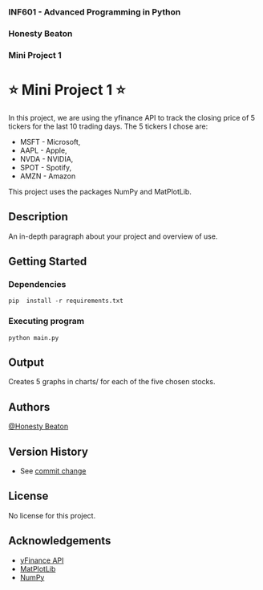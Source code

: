 ### INF601 - Advanced Programming in Python
### Honesty Beaton
### Mini Project 1


# ⭐ Mini Project 1 ⭐

In this project, we are using the yfinance API to track the closing price of 5 tickers for the last 10 trading days.
The 5 tickers I chose are: 
 * MSFT - Microsoft, 
 * AAPL - Apple, 
 * NVDA - NVIDIA, 
 * SPOT - Spotify, 
 * AMZN - Amazon

This project uses the packages NumPy and MatPlotLib.


## Description

An in-depth paragraph about your project and overview of use.

## Getting Started

### Dependencies
```
pip  install -r requirements.txt

```

### Executing program

```
python main.py
```

## Output

Creates 5 graphs in charts/ for each of the five chosen stocks.

## Authors

[@Honesty Beaton](https://github.com/Honesty-Beaton)


## Version History

* See [commit change]()

## License

No license for this project.

## Acknowledgements
* [yFinance API](https://pypi.org/project/yfinance/)
* [MatPlotLib](https://matplotlib.org/stable/tutorials/pyplot.html)
* [NumPy](https://numpy.org/doc/stable/user/whatisnumpy.html)
